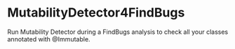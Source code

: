 MutabilityDetector4FindBugs
===========================

Run Mutability Detector during a FindBugs analysis to check all your classes annotated with @Immutable.
